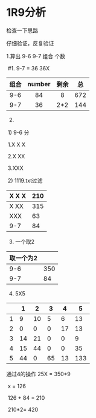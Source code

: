 # 1R9分析

检查一下思路

仔细验证，反复验证



1.算出  9-6  9-7 组合 个数

​	#1.      9-7  =  36  36X

| 组合 | number | 剩余 |  总  |
| :--: | :----: | :--: | :--: |
| 9-6  |   84   |  8   | 672  |
| 9-7  |   36   | 2*2  | 144  |

2.

​	1) 9-6 分 

​		1.X   X   X

​		2.X   XX

​		3.XXX

​	2) 1119.txt过滤

| X  X   X | 210  |
| -------- | ---- |
| X   XX   | 315  |
| XXX      | 63   |
| 9-7      | 84   |

3. 一个取2

| 取一个为2 |      |
| --------- | ---- |
| 9-6       | 350  |
| 9-7       | 84   |

4. 5X5

|      | 1    | 2    | 3    | 4    | 5    |
| ---- | ---- | ---- | ---- | ---- | ---- |
| 1    | 9    | 10   | 5    | 6    | 13   |
| 2    | 0    | 0    | 0    | 17   | 13   |
| 3    | 14   | 21   | 0    | 0    | 9    |
| 4    | 15   | 44   | 0    | 0    | 35   |
| 5    | 44   | 0    | 65   | 13   | 133  |

通过4的操作  25X = 350*9 

​	x = 126

​	126 + 84 = 210     

​	210*2= 420

